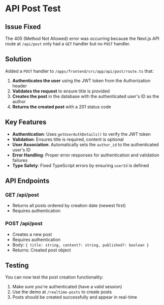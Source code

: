 # API Post Test

## Issue Fixed

The 405 (Method Not Allowed) error was occurring because the Next.js API route at `/api/post` only had a `GET` handler but no `POST` handler.

## Solution

Added a `POST` handler to `/apps/frontend/src/app/api/post/route.ts` that:

1. **Authenticates the user** using the JWT token from the Authorization header
2. **Validates the request** to ensure title is provided
3. **Creates the post** in the database with the authenticated user's ID as the author
4. **Returns the created post** with a 201 status code

## Key Features

- **Authentication**: Uses `getUserAuthDetails()` to verify the JWT token
- **Validation**: Ensures title is required, content is optional
- **User Association**: Automatically sets the `author_id` to the authenticated user's ID
- **Error Handling**: Proper error responses for authentication and validation failures
- **Type Safety**: Fixed TypeScript errors by ensuring `userId` is defined

## API Endpoints

### GET /api/post
- Returns all posts ordered by creation date (newest first)
- Requires authentication

### POST /api/post
- Creates a new post
- Requires authentication
- Body: `{ title: string, content?: string, published?: boolean }`
- Returns: Created post object

## Testing

You can now test the post creation functionality:

1. Make sure you're authenticated (have a valid session)
2. Use the demo at `/realtime-posts` to create posts
3. Posts should be created successfully and appear in real-time
